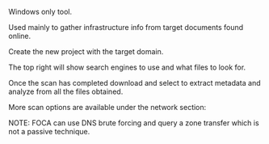 

Windows only tool.

Used mainly to gather infrastructure info from target documents found online.

Create the new project with the target domain.

The top right will show search engines to use and what files to look for.

Once the scan has completed download and select to extract metadata and analyze from all the files obtained.

More scan options are available under the network section:

NOTE: FOCA can use DNS brute forcing and query a zone transfer which is not a passive technique.
